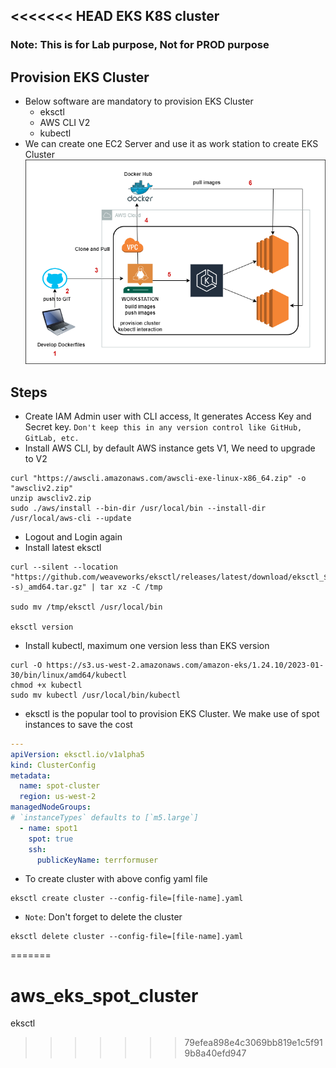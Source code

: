 <<<<<<< HEAD
EKS K8S cluster 
---------------
### Note: This is for Lab purpose, Not for PROD purpose

Provision EKS Cluster
----------------------
* Below software are mandatory to provision EKS Cluster
    * eksctl 
    * AWS CLI V2
    * kubectl
* We can create one EC2 Server and use it as work station to create EKS Cluster
![Preview](Images/eksctl1.png)
## Steps
* Create IAM Admin user with CLI access, It generates Access Key and Secret key. `Don't keep this in any version control like GitHub, GitLab, etc.`
* Install AWS CLI, by default AWS instance gets V1, We need to upgrade to V2
```
curl "https://awscli.amazonaws.com/awscli-exe-linux-x86_64.zip" -o "awscliv2.zip"
unzip awscliv2.zip
sudo ./aws/install --bin-dir /usr/local/bin --install-dir /usr/local/aws-cli --update
```
* Logout and Login again
* Install latest eksctl
```
curl --silent --location "https://github.com/weaveworks/eksctl/releases/latest/download/eksctl_$(uname -s)_amd64.tar.gz" | tar xz -C /tmp

sudo mv /tmp/eksctl /usr/local/bin

eksctl version
```
* Install kubectl, maximum one version less than EKS version
```
curl -O https://s3.us-west-2.amazonaws.com/amazon-eks/1.24.10/2023-01-30/bin/linux/amd64/kubectl
chmod +x kubectl
sudo mv kubectl /usr/local/bin/kubectl
```
* eksctl is the popular tool to provision EKS Cluster. We make use of spot instances to save the cost

```yaml
---
apiVersion: eksctl.io/v1alpha5
kind: ClusterConfig
metadata: 
  name: spot-cluster
  region: us-west-2
managedNodeGroups: 
# `instanceTypes` defaults to [`m5.large`]
  - name: spot1
    spot: true
    ssh: 
      publicKeyName: terrformuser  
```
* To create cluster with above config yaml file
```
eksctl create cluster --config-file=[file-name].yaml
```
* `Note`: Don't forget to delete the cluster
```
eksctl delete cluster --config-file=[file-name].yaml
```
=======
# aws_eks_spot_cluster
eksctl
>>>>>>> 79efea898e4c3069bb819e1c5f919b8a40efd947
